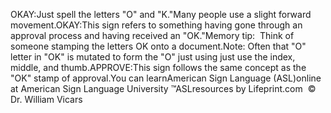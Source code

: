 OKAY:Just spell the letters "O" and "K."Many people use a slight forward movement.OKAY:This sign refers to something having gone through an approval process and 
  having received an "OK."Memory tip:  Think of someone stamping the letters OK onto a document.Note: Often that "O" letter in "OK" is mutated to form the "O" just using 
	just use the index, middle, and thumb.APPROVE:This sign follows the same concept as the "OK" stamp of approval.You can learnAmerican 
		Sign Language (ASL)online at American Sign Language University ™ASLresources 
		by Lifeprint.com  ©  Dr. William Vicars